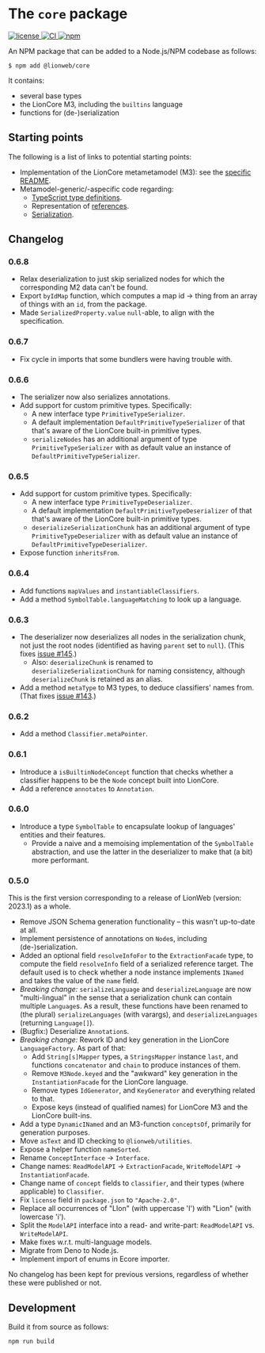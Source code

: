 # The `core` package

[![license](https://img.shields.io/badge/License-Apache%202.0-green.svg?style=flat)
](./LICENSE)
[![CI](https://github.com/LionWeb-io/lionweb-typescript/actions/workflows/test.yaml/badge.svg)
](https://github.com/LionWeb-io/lionweb-typescript/actions/workflows/test.yaml)
[![npm](https://img.shields.io/npm/v/%40lionweb%2Fcore?label=%40lionweb%2Fcore)
](https://www.npmjs.com/package/@lionweb/core)

An NPM package that can be added to a Node.js/NPM codebase as follows:

```shell
$ npm add @lionweb/core
```
It contains:

* several base types
* the LionCore M3, including the `builtins` language
* functions for (de-)serialization


## Starting points

The following is a list of links to potential starting points:

* Implementation of the LionCore metametamodel (M3): see the [specific README](src/m3/README.md).
* Metamodel-generic/-aspecific code regarding:
  * [TypeScript type definitions](src/types.ts).
  * Representation of [references](src/references.ts).
  * [Serialization](src/serialization.ts).


## Changelog

### 0.6.8

* Relax deserialization to just skip serialized nodes for which the corresponding M2 data can't be found.
* Export `byIdMap` function, which computes a map id &rarr; thing from an array of things with an `id`, from the package.
* Made `SerializedProperty.value` `null`-able, to align with the specification.


### 0.6.7

* Fix cycle in imports that some bundlers were having trouble with.


### 0.6.6

* The serializer now also serializes annotations.
* Add support for custom primitive types.
  Specifically:
    * A new interface type `PrimitiveTypeSerializer`.
    * A default implementation `DefaultPrimitiveTypeSerializer` of that that's aware of the LionCore built-in primitive types.
    * `serializeNodes` has an additional argument of type `PrimitiveTypeSerializer` with as default value an instance of `DefaultPrimitiveTypeSerializer`.


### 0.6.5

* Add support for custom primitive types.
    Specifically:
  * A new interface type `PrimitiveTypeDeserializer`.
  * A default implementation `DefaultPrimitiveTypeDeserializer` of that that's aware of the LionCore built-in primitive types.
  * `deserializeSerializationChunk` has an additional argument of type `PrimitiveTypeDeserializer` with as default value an instance of `DefaultPrimitiveTypeDeserializer`.
* Expose function `inheritsFrom`.

### 0.6.4

* Add functions `mapValues` and `instantiableClassifiers`.
* Add a method `SymbolTable.languageMatching` to look up a language.

### 0.6.3

* The deserializer now deserializes all nodes in the serialization chunk, not just the root nodes (identified as having `parent` set to `null`).
  (This fixes [issue #145](https://github.com/LionWeb-io/lionweb-typescript/issues/145).)
  * Also: `deserializeChunk` is renamed to `deserializeSerializationChunk` for naming consistency, although `deserializeChunk` is retained as an alias.
* Add a method `metaType` to M3 types, to deduce classifiers' names from.
  (That fixes [issue #143](https://github.com/LionWeb-io/lionweb-typescript/issues/143).)

### 0.6.2

* Add a method `Classifier.metaPointer`.

### 0.6.1

* Introduce a `isBuiltinNodeConcept` function that checks whether a classifier happens to be the `Node` concept built into LionCore.
* Add a reference `annotates` to `Annotation`.

### 0.6.0

* Introduce a type `SymbolTable` to encapsulate lookup of languages' entities and their features.
  * Provide a naive and a memoising implementation of the `SymbolTable` abstraction, and use the latter in the deserializer to make that (a bit) more performant.

### 0.5.0

This is the first version corresponding to a release of LionWeb (version: 2023.1) as a whole.

* Remove JSON Schema generation functionality – this wasn't up-to-date at all.
* Implement persistence of annotations on `Node`s, including (de-)serialization.
* Added an optional field `resolveInfoFor` to the `ExtractionFacade` type, to compute the field `resolveInfo` field of a serialized reference target.
  The default used is to check whether a node instance implements `INamed` and takes the value of the `name` field.
* _Breaking change:_ `serializeLanguage` and `deserializeLanguage` are now "multi-lingual" in the sense that a serialization chunk can contain multiple `Language`s.
  As a result, these functions have been renamed to (the plural) `serializeLanguages` (with varargs), and `deserializeLanguages` (returning `Language[]`).
* (Bugfix:) Deserialize `Annotation`s.
* _Breaking change:_ Rework ID and key generation in the LionCore `LanguageFactory`.
  As part of that:
  * Add `String[s]Mapper` types, a `StringsMapper` instance `last`, and functions `concatenator` and `chain` to produce instances of them.
  * Remove `M3Node.keyed` and the "awkward" key generation in the `InstantiationFacade` for the LionCore language.
  * Remove types `IdGenerator`, and `KeyGenerator` and everything related to that.
  * Expose keys (instead of qualified names) for LionCore M3 and the LionCore built-ins.
* Add a type `DynamicINamed` and an M3-function `conceptsOf`, primarily for generation purposes.
* Move `asText` and ID checking to `@lionweb/utilities`.
* Expose a helper function `nameSorted`.
* Rename `ConceptInterface` &rarr; `Interface`.
* Change names: `ReadModelAPI` &rarr; `ExtractionFacade`, `WriteModelAPI` &rarr; `InstantiationFacade`.
* Change name of `concept` fields to `classifier`, and their types (where applicable) to `Classifier`.
* Fix `license` field in `package.json` to `"Apache-2.0"`.
* Replace all occurrences of "LIon" (with uppercase 'I') with "Lion" (with lowercase 'i').
* Split the `ModelAPI` interface into a read- and write-part: `ReadModelAPI` vs. `WriteModelAPI`.
* Make fixes w.r.t. multi-language models.
* Migrate from Deno to Node.js.
* Implement import of enums in Ecore importer.

No changelog has been kept for previous versions, regardless of whether these were published or not.


## Development

Build it from source as follows:

```shell
npm run build
```

